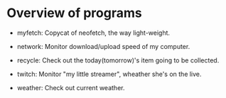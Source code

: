 # Overview of programs

- myfetch: Copycat of neofetch, the way light-weight.

- network: Monitor download/upload speed of my computer.

- recycle: Check out the today(tomorrow)'s item going to be collected.

- twitch: Monitor "my little streamer", wheather she's on the live.

- weather: Check out current weather.
